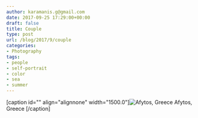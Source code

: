 ```yaml
---
author: karamanis.g@gmail.com
date: 2017-09-25 17:29:00+00:00
draft: false
title: Couple
type: post
url: /blog/2017/9/couple
categories:
- Photography
tags:
- people
- self-portrait
- color
- sea
- summer
---
```


[caption id="" align="alignnone" width="1500.0"]![ Afytos, Greece ](/images/2017-09-25-20179couple/20170720-P7200100.jpg)
 Afytos, Greece [/caption]
